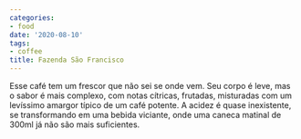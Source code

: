 ```yaml
---
categories:
- food
date: '2020-08-10'
tags:
- coffee
title: Fazenda São Francisco
---
```


Esse café tem um frescor que não sei se onde vem. Seu corpo é leve, mas o sabor é mais complexo, com notas cítricas, frutadas, misturadas com um levíssimo amargor típico de um café potente. A acidez é quase inexistente, se transformando em uma bebida viciante, onde uma caneca matinal de 300ml já não são mais suficientes.